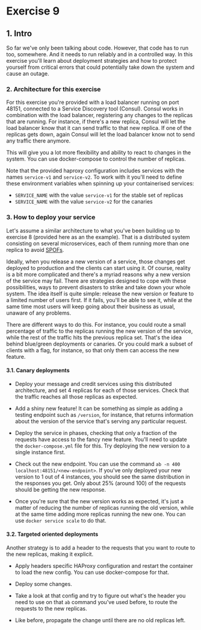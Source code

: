 # Exercise 9

## 1. Intro

So far we've only been talking about code. However, that code has to run too, somewhere. And it needs to run reliably and in a controlled way. In this exercise you'll learn about deployment strategies and how to protect yourself from critical errors that could potentially take down the system and cause an outage.

### 2. Architecture for this exercise

For this exercise you're provided with a load balancer running on port 48151, connected to a Service Discovery tool (Consul). Consul works in combination with the load balancer, registering any changes to the replicas that are running. For instance, if there's a new replica, Consul will let the load balancer know that it can send traffic to that new replica. If one of the replicas gets down, again Consul will let the load balancer know not to send any traffic there anymore.

This will give you a lot more flexibility and ability to react to changes in the system. You can use docker-compose to control the number of replicas.

Note that the provided haproxy configuration includes services with the names `service-v1` and `service-v2`. To work with it you'll need to define these environment variables when spinning up your containerised services:
- `SERVICE_NAME` with the value `service-v1` for the stable set of replicas
- `SERVICE_NAME` with the value `service-v2` for the canaries

### 3. How to deploy your service

Let's assume a similar architecture to what you've been building up to exercise 8 (provided here as an the example). That is a distributed system consisting on several microservices, each of them running more than one replica to avoid [SPOFs](https://en.wikipedia.org/wiki/Single_point_of_failure).

Ideally, when you release a new version of a service, those changes get deployed to production and the clients can start using it. Of course, reality is a bit more complicated and there's a myriad reasons why a new version of the service may fail. There are strategies designed to cope with these possibilities, ways to prevent disasters to strike and take down your whole system. The idea itself is quite simple: release the new version or feature to a limited number of users first. If it fails, you'll be able to see it, while at the same time most users will keep going about their business as usual, unaware of any problems.

There are different ways to do this. For instance, you could route a small percentage of traffic to the replicas running the new version of the service, while the rest of the traffic hits the previous replica set. That's the idea behind blue/green deployments or canaries. Or you could mark a subset of clients with a flag, for instance, so that only them can access the new feature.

#### 3.1. Canary deployments

- Deploy your message and credit services using this distributed architecture, and set 4 replicas for each of those services. Check that the traffic reaches all those replicas as expected.

- Add a shiny new feature! It can be something as simple as adding a testing endpoint such as `/version`, for instance, that returns information about the version of the service that's serving any particular request.

- Deploy the service in phases, checking that only a fraction of the requests have access to the fancy new feature. You'll need to update the `docker-compose.yml` file for this. Try deploying the new version to a single instance first.

- Check out the new endpoint. You can use the command `ab -n 400 localhost:48151/<new-endpoint>`. If you've only deployed your new version to 1 out of 4 instances, you should see the same distribution in the responses you get. Only about 25% (around 100) of the requests should be getting the new response.

- Once you're sure that the new version works as expected, it's just a matter of reducing the number of replicas running the old version, while at the same time adding more replicas running the new one. You can use `docker service scale` to do that.

#### 3.2. Targeted oriented deployments

Another strategy is to add a header to the requests that you want to route to the new replicas, making it explicit.

- Apply headers specific HAProxy configuration and restart the container to load the new config. You can use docker-compose for that.

- Deploy some changes.

- Take a look at that config and try to figure out what's the header you need to use on that `ab` command you've used before, to route the requests to the new replicas.

- Like before, propagate the change until there are no old replicas left.
